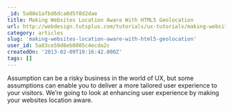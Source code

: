 ```yaml
---
_id: 5a88e1afbd6dca0d5f0d2dae
title: Making Websites Location Aware With HTML5 Geolocation
url: http://webdesign.tutsplus.com/tutorials/ux-tutorials/making-websites-location-aware-with-html5-geolocation/
category: articles
slug: 'making-websites-location-aware-with-html5-geolocation'
user_id: 5a83ce59d6eb0005c4ecda2c
createdOn: '2013-02-09T19:16:42.000Z'
tags: []
---
```


Assumption can be a risky business in the world of UX, but some assumptions can enable you to deliver a more tailored user experience to your visitors. We’re going to look at enhancing user experience by making your websites location aware.

